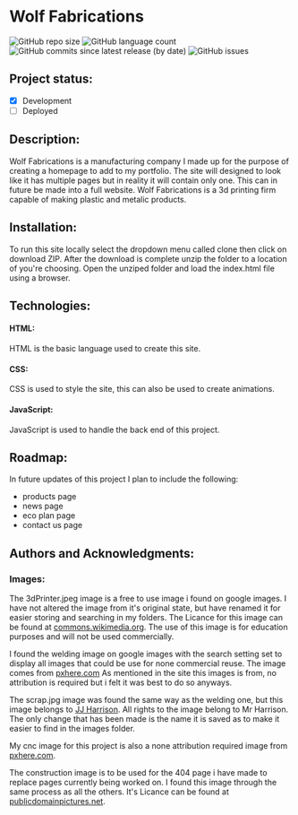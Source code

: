 # Wolf Fabrications
![GitHub repo size](https://img.shields.io/github/repo-size/danhayes3008/Wolf-Fabrication?logo=GITHUB)
![GitHub language count](https://img.shields.io/github/languages/count/danhayes3008/Wolf-Fabrication?color=blue&logo=github)
![GitHub commits since latest release (by date)](https://img.shields.io/github/commits-since/danhayes3008/Wolf-Fabrication/16d45b8?color=green&logo=github)
![GitHub issues](https://img.shields.io/github/issues/danhayes3008/Wolf-Fabrication?color=red&logo=github)


## Project status: 
 - [x] Development
 - [ ] Deployed

 ## Description:
 Wolf Fabrications is a manufacturing company I made up for the purpose of creating a homepage to add to my portfolio. The site will designed to look like it has multiple pages but in reality it will contain only one. This can in future be made into a full website. Wolf Fabrications is a 3d printing firm capable of making plastic and metalic products.

 ## Installation:
To run this site locally select the dropdown menu called clone then click on download ZIP. After the download is complete unzip the folder to a location of you're choosing. Open the unziped folder and load the index.html file using a browser.

 ## Technologies:

 #### HTML:
 HTML is the basic language used to create this site. 

 #### CSS:
 CSS is used to style the site, this can also be used to create animations.

#### JavaScript:
JavaScript is used to handle the back end of this project.

## Roadmap:
In future updates of this project I plan to include the following:
 
 - products page
 - news page
 - eco plan page
 - contact us page

 ## Authors and Acknowledgments:

 ### Images:

 The 3dPrinter.jpeg image is a free to use image i found on google images. I have not altered the image from it's original state, but have renamed it for easier storing and searching in my folders. The Licance for this image can be found at <a href="https://commons.wikimedia.org/wiki/File:TOSY_Parallel_Robot.JPG">commons.wikimedia.org</a>. The use of this image is for education purposes and will not be used commercially.

 I found the welding image on google images with the search setting set to display all images that could be use for none commercial reuse. The image comes from <a href="https://pxhere.com/en/photo/123237">pxhere.com</a> As mentioned in the site this images is from, no attribution is required but i felt it was best to do so anyways.

 The scrap.jpg image was found the same way as the welding one, but this image belongs to <a href="https://commons.wikimedia.org/wiki/File:HSS_Twist_Drill_into_Aluminium_with_Lubricant.jpg">JJ Harrison</a>. All rights to the image belong to Mr Harrison. The only change that has been made is the name it is saved as to make it easier to find in the images folder.

 My cnc image for this project is also a none attribution required image from <a href="https://pxhere.com/en/photo/771478">pxhere.com</a>.

 The construction image is to be used for the 404 page i have made to replace pages currently being worked on. I found this image through the same process as all the others. It's Licance can be found at <a href="https://www.publicdomainpictures.net/en/view-image.php?image=155339&picture=background-wallpaper">publicdomainpictures.net</a>.